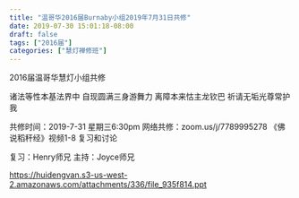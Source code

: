 ```yaml
---
title: "温哥华2016届Burnaby小组2019年7月31日共修"
date: 2019-07-30 15:01:18-08:00
draft: false
tags: ["2016届"]
categories: ["慧灯禅修班"]
---
```

2016届温哥华慧灯小组共修

诸法等性本基法界中
自现圆满三身游舞力
离障本来怙主龙钦巴
祈请无垢光尊常护我

共修时间：2019-7-31 星期三6:30pm
网络共修：zoom.us/j/7789995278
《佛说稻秆经》视频1-8 复习和讨论 

复习：Henry师兄
主持：Joyce师兄

 https://huidengvan.s3-us-west-2.amazonaws.com/attachments/336/file_935f814.ppt
